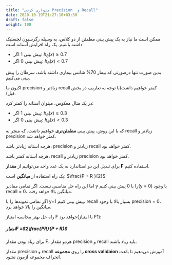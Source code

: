```yaml
---
title: "متوازن کردن Precision  و Recall"
date: 2020-10-19T21:27:10+03:30
draft: false
weight: 100
---
```


ممکن است ما نیاز به یک پیش بینی مطمئن از دو کلاس، به وسیله رگرسیون لجستیک داشته باشیم. یک راه افزایش آستانه است:

- پیش بینی 1 اگر: $h_{\theta }\left ( x \right ) \geq 0.7$
- پیش بینی 0 اگر: $h_{\theta }\left ( x \right ) < 0.7$

بدین صورت تنها درصورتی که بیمار 70% شانس بیماری داشته باشد، سرطان را پیش بینی می‌کنیم.

اکنون ما precision زیادتر و recall کمتر خواهیم داشت(با توجه به تعاریف در بخش قبل).

در یک مثال معکوس، میتوان آستانه را کمتر کرد:

- پیش بینی 1 اگر: $h_{\theta }\left ( x \right ) \geq 0.3$
- پیش بینی 0 اگر: $h_{\theta }\left ( x \right ) < 0.3$

که با این روش، پیش بینی **مطمئن‌تری** خواهیم داشت. که منجر به recall زیادتر و precision کمتر خواهد شد.

هرچه آستانه زیادتر باشد، precision زیادتر و recall کمتر خواهد بود.

هرچه آستانه کمتر باشد، recall زیادتر و precision کمتر خواهد بود.

برای تبدیل این دو استاندارد به یک عدد واحد می‌توانیم از **مقدار F** استفاده کنیم.

یک راه استفاده از **میانگین** است:
$\frac{P + R }{2}$

اما این راه حل مناسبی نیست. اگر تمامی مقادیر y را با 0 پیش بینی کنیم(y = 0) با وجود recall = 0، میانگین بالا خواهد رفت.

اگر تمامی نمونه‌ها را با y=1 پیش بینی کنیم، recall بسیار بالا با وجود precision = 0، میانگین را بالا خواهد برد.

راه حل بهتر محاسبه امتیاز F خواهد بود(یا امتیاز F1):

##### امتیازF =$2\frac{PR}{P + R}$

برای زیاد بودن مقدار F، هردو مقدار precision و recall باید زیاد باشند.

مقدار precision و recall را روی **مجموعه cross validaion**  آموزش می‌دهیم تا باعث انحراف مجموعه آزمون نشود.